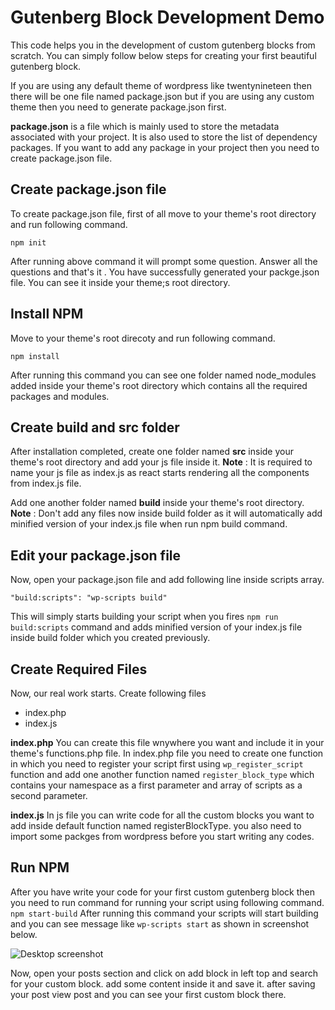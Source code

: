# Gutenberg Block Development Demo

This code helps you in the development of custom gutenberg blocks from scratch. You can simply follow below steps for creating your first beautiful gutenberg block.

If you are using any default theme of wordpress like twentynineteen then there will be one file named package.json but if you are using any custom theme then you need to generate package.json first. 

**package.json** is a file which is mainly used to store the metadata associated with your project. It is also used to store the list of dependency packages. If you want to add any package in your project then you need to create package.json file. 

## Create package.json file
To create package.json file, first of all move to your theme's root directory and run following command.
```
npm init
```
After running above command it will prompt some question. Answer all the questions and that's it . You have successfully generated your packge.json file. You can see it inside your theme;s root directory.

## Install NPM
 Move to your theme's root direcoty and run following command. 
```
npm install
```
After running this command you can see one folder named node_modules added inside your theme's root directory which contains all the required packages and modules.

## Create build and src folder
After installation completed, create one folder named **src** inside your theme's root directory and add your js file inside it.
**Note** : It is required to name your js file as index.js as react starts rendering all the components from index.js file.

Add one another folder named **build** inside your theme's root directory. </br>
**Note** : Don't add any files now inside build folder as it will automatically add minified version of your index.js file when run npm build command.

## Edit your package.json file 
Now, open your package.json file and add following line inside scripts array.
```
"build:scripts": "wp-scripts build"
```
This will simply starts building your script when you fires ``` npm run build:scripts ```   command and adds minified version of your index.js file inside build folder which you created previously.

## Create Required Files
Now, our real work starts. Create following files
- index.php
- index.js

**index.php**
You can create this file wnywhere you want and include it in your theme's functions.php file. In index.php file you need to create one function in which you need to register your script first using ``` wp_register_script ``` function and add one another function named ``` register_block_type ``` which contains your namespace as a first parameter and array of scripts as a second parameter.

**index.js**
In js file you can write code for all the custom blocks you want to add inside default function named registerBlockType. you also need to import some packges from wordpress before you start writing any codes.

## Run NPM
After you have write your code for your first custom gutenberg block then you need to run command for running your script using following command.
``` npm start-build ```
After running this command your scripts will start building and you can see message like ``` wp-scripts start ``` as shown in screenshot below.

![Desktop screenshot](https://user-images.githubusercontent.com/46484569/70032658-e572a500-15d3-11ea-9f0e-5e5c57f52c0b.png)

Now, open your posts section and click on add block in left top and search for your custom block. add some content inside it and save it. after saving your post view post and you can see your first custom block there.

